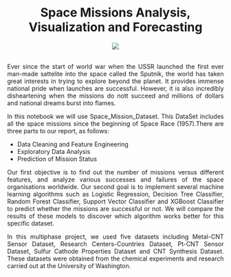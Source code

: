 <div align="center">
  
# Space Missions Analysis, Visualization and Forecasting
</div>

<div align="center">
<img src="https://user-images.githubusercontent.com/69224996/97102046-60ff9980-165f-11eb-8f0b-6a31c3bbb2e2.png" >
</div>

<br />

<div align="justify">

Ever since the start of world war when the USSR launched the first ever man-made sattelite into the space called the Sputnik, the world has taken great interests in trying to explore beyond the planet. It provides immense national pride when launches are successful. However, it is also incredibly disheartening when the missions do nott succeed and millions of dollars and national dreams burst into flames.

In this notebook we will use Space_Mission_Dataset. This DataSet includes all the space missions since the beginning of Space Race (1957).There are three parts to our report, as follows:

- Data Cleaning and Feature Engineering
- Exploratory Data Analysis
- Prediction of Mission Status

Our first objective is to find out the number of missions versus different features, and analyze various successes and failures of the space organisations worldwide. Our second goal is to implement several machine learning algorithms such as Logistic Regression, Decision Tree Classifier, Random Forest Classifier, Support Vector Classifier and XGBoost Classifier to predict whether the missions are successful or not. We will compare the results of these models to discover which algorithm works better for this specific dataset.
</div>

















<div align="justify">

In this multiphase project, we used five datasets including Metal-CNT Sensor Dataset, Research Centers-Countries Dataset, Pt-CNT Sensor Dataset, Sulfur Cathode Properties Dataset and CNT Synthesis Dataset. These datasets were obtained from the chemical experiments and research carried out at the University of Washington.


</div>
